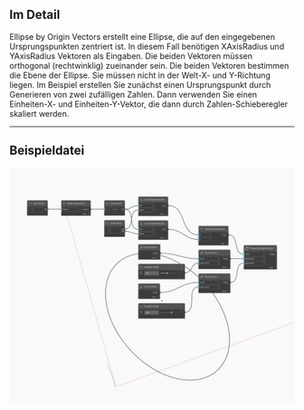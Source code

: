 ## Im Detail
Ellipse by Origin Vectors erstellt eine Ellipse, die auf den eingegebenen Ursprungspunkten zentriert ist. In diesem Fall benötigen XAxisRadius und YAxisRadius Vektoren als Eingaben. Die beiden Vektoren müssen orthogonal (rechtwinklig) zueinander sein. Die beiden Vektoren bestimmen die Ebene der Ellipse. Sie müssen nicht in der Welt-X- und Y-Richtung liegen. Im Beispiel erstellen Sie zunächst einen Ursprungspunkt durch Generieren von zwei zufälligen Zahlen. Dann verwenden Sie einen Einheiten-X- und Einheiten-Y-Vektor, die dann durch Zahlen-Schieberegler skaliert werden.
___
## Beispieldatei

![ByOriginVectors](./Autodesk.DesignScript.Geometry.Ellipse.ByOriginVectors_img.jpg)

